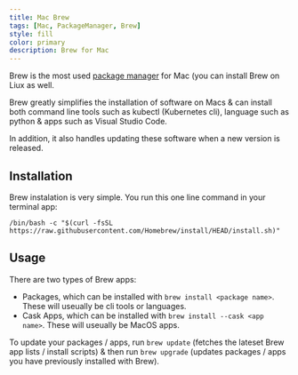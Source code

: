 ```yaml
---
title: Mac Brew
tags: [Mac, PackageManager, Brew]
style: fill
color: primary
description: Brew for Mac
---
```


Brew is the most used [package manager](https://en.wikipedia.org/wiki/Package_manager) for Mac (you can install Brew on Liux as well.

Brew greatly simplifies the installation of software on Macs & can install both command line tools such as kubectl (Kubernetes cli), language such as python & apps such as Visual Studio Code.

In addition, it also handles updating these software when a new version is released.


## Installation

Brew instalation is very simple.  You run this one line command in your terminal app:

```
/bin/bash -c "$(curl -fsSL https://raw.githubusercontent.com/Homebrew/install/HEAD/install.sh)"
```

## Usage

There are two types of Brew apps:
+ Packages, which can be installed with ```brew install <package name>```.  These will useually be cli tools or languages.
+ Cask Apps, which can be installed with ```brew install --cask <app name>```.  These will useually be MacOS apps.


To update your packages / apps, run ```brew update``` (fetches the lateset Brew app lists / install scripts) & then run ```brew upgrade``` (updates packages / apps you have previously installed with Brew).
